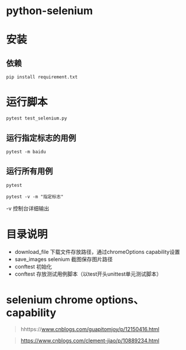 # python-selenium

# 安装

## 依赖

```shell
pip install requirement.txt
```



# 运行脚本

```shell
pytest test_selenium.py
```

## 运行指定标志的用例
```shell
pytest -m baidu
```

## 运行所有用例
```shell
pytest
```

```shell
pytest -v -m "指定标志"
```
-v 控制台详细输出

# 目录说明

* download_file
下载文件存放路径，通过chromeOptions capability设置
* save_images
selenium 截图保存图片路径
* conftest
初始化
* conftest
存放测试用例脚本（以test开头unittest单元测试脚本）

# selenium chrome options、capability

>hhttps://www.cnblogs.com/guapitomjoy/p/12150416.html

>https://www.cnblogs.com/clement-jiao/p/10889234.html
